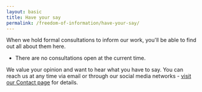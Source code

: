 ```yaml
---
layout: basic
title: Have your say
permalink: /freedom-of-information/have-your-say/
---
```

When we hold formal consultations to inform our work, you'll be able to find out all about them here.

* There are no consultations open at the current time.

We value your opinion and want to hear what you have to say. You can reach us at any time via email or through our social media networks - [visit our Contact page](/contact/) for details.
